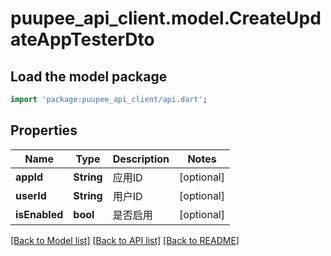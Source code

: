 # puupee_api_client.model.CreateUpdateAppTesterDto

## Load the model package
```dart
import 'package:puupee_api_client/api.dart';
```

## Properties
Name | Type | Description | Notes
------------ | ------------- | ------------- | -------------
**appId** | **String** | 应用ID | [optional] 
**userId** | **String** | 用户ID | [optional] 
**isEnabled** | **bool** | 是否启用 | [optional] 

[[Back to Model list]](../README.md#documentation-for-models) [[Back to API list]](../README.md#documentation-for-api-endpoints) [[Back to README]](../README.md)


